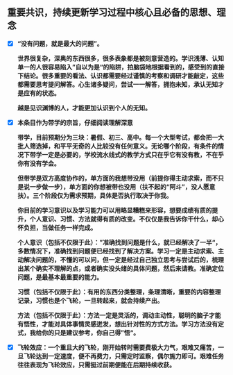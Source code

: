 ## 重要共识，持续更新学习过程中核心且必备的思想、理念

- [x] **“没有问题，就是最大的问题”。**

  **世界很复杂，深奥的东西很多，很多表象都是被刻意营造的。学识浅薄、认知单一的人很容易陷入”自以为是“的陷阱，拍脑袋地根据看到的，感受到的直接下结论。很多重要的看法、认识都需要经过谨慎的考察和调研才能敲定，这些都需要思考提问解答。心生诸多疑问，尝试一一解答，拥抱未知，承认无知才是应有的状态。**

  **越是见识渊博的人，才能更加认识到个人的无知。**

  

- [x] **本条目作为带学的宗旨，仔细阅读理解深意**

  **带学，目前预期分为三块：暑假、初三、高中。每一个大型考试，都会把一大批人筛选掉，和平平无奇的人比较没有任何意义。无论哪个阶段，有条件的情况下带学一定是必要的，学校流水线式的教学方式只在乎它有没有教，不在乎你有没有学会。**

  **但带学是双方高度协作的，单方面的我想带没用（前提你得主动求索，而不只是说一步做一步），单方面的你想被带也没用（扶不起的“阿斗”，没人愿意扶）。三个阶段仅为需求预期，具体是否执行取决于你我。**

  **你目前的学习意识以及学习能力可以用略显糟糕来形容，想要成绩有质的提升，个人意识、习惯、方法就得有质的改变。不仅仅是我告诉你干什么，却心怀负担，当做任务一样完成。**

  ​	**个人意识（包括不仅限于此）：”准确找到问题是什么，就已经解决了一半“，多数情况下，准确找到问题便已经找到了解决方案。学习一定是主动求索、主动解决问题的，不懂的可以问，但一定是经过自己独立思考与尝试后的，梳理出某个确实不理解的点，或者确实没头绪的具体问题，然后来请教。准确定位问题，是最基本最重要的能力。**

  ​	**习惯（包括不仅限于此）：有用的东西分类整理，条理清晰，重要的内容整理记录，习惯也是个飞轮，一旦转起来，就会持续产出。**

  ​	**方法（包括不仅限于此）：方法一定是灵活的，调动主动性，聪明的脑子才能有悟性，才能对具体事情灵感迸发，想出针对性的方式方法。学习方法没有定式，我给你的只是建议参考，你自己得”悟“。**

  

- [x] **飞轮效应：一个重且大的飞轮，刚开始转时需要费极大力气，艰难又痛苦，一旦飞轮达到一定速度，便不再费力，只需定时监察，偶尔施力即可。艰难任务往往表现为飞轮效应，只需挺过前期便能在后期持续收获。**